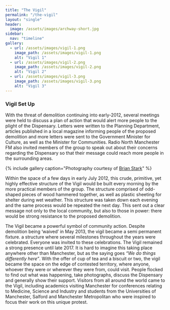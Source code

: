 ```yaml
---
title: "The Vigil"
permalink: "/the-vigil"
layout: "single"
header:
  image: /assets/images/archway-short.jpg
sidebar:
  nav: "timeline"
gallery:
  - url: /assets/images/vigil-1.png
    image_path: /assets/images/vigil-1.png
    alt: "Vigil 1"
  - url: /assets/images/vigil-2.png
    image_path: /assets/images/vigil-2.png
    alt: "Vigil 2"
  - url: /assets/images/vigil-3.png
    image_path: /assets/images/vigil-3.png
    alt: "Vigil 3"
---
```


### Vigil Set Up 

With the threat of demolition continuing into early-2012, several meetings were held to discuss a plan of action that would alert more people to the plight of the Dispensary.  Letters were written to the Planning Department, articles published in a local magazine informing people of the proposed demolition and more letters were sent to the Government Minister for Culture, as well as the Minister for Communities. Radio North Manchester FM also invited members of the group to speak out about their concerns regarding the Dispensary so that their message could reach more people in the surrounding areas.  

{% include gallery caption="Photography courtesy of [Brian Stark](https://www.facebook.com/Brian-Stark-photography-227909870599755/)" %}

Within the space of a few days in early July 2012, this crude, primitive, yet highly effective structure of the Vigil would be built every morning by the more practical members of the group.  The structure comprised of odd-shaped pieces of wood hammered together, as well as plastic sheeting for shelter during wet weather.  This structure was taken down each evening and the same process would be repeated the next day.  This sent out a clear message not only to the local community, but also to those in power: there would be strong resistance to the proposed demolition.  

The Vigil became a powerful symbol of community action.  Despite demolition being ‘waived’ in May 2013, the vigil became a semi permanent fixture. a structure where several milestones throughout the years were celebrated.  Everyone was invited to these celebrations.  The Vigil remained a strong presence until late 2017.  It is hard to imagine this taking place anywhere other than Manchester, but as the saying goes *“We do things differently here”*.  With the offer of cup of tea and a biscuit or two, the vigil became the space on the edge of contested territory, where anyone, whoever they were or wherever they were from, could visit. People flocked to find out what was happening, take photographs, discuss the Dispensary and generally show their support.  Visitors from all around the world came to the Vigil, including academics visiting Manchester for conferences relating to Medicine, Science and Industry and students from the Universities of Manchester, Salford and Manchester Metropolitan who were inspired to focus their work on this unique protest.  

